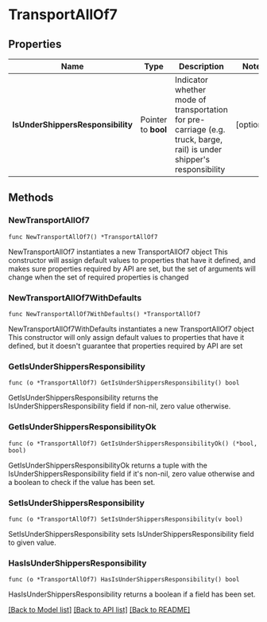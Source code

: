 # TransportAllOf7

## Properties

Name | Type | Description | Notes
------------ | ------------- | ------------- | -------------
**IsUnderShippersResponsibility** | Pointer to **bool** | Indicator whether mode of transportation for pre-carriage (e.g. truck, barge, rail) is under shipper&#39;s responsibility  | [optional] 

## Methods

### NewTransportAllOf7

`func NewTransportAllOf7() *TransportAllOf7`

NewTransportAllOf7 instantiates a new TransportAllOf7 object
This constructor will assign default values to properties that have it defined,
and makes sure properties required by API are set, but the set of arguments
will change when the set of required properties is changed

### NewTransportAllOf7WithDefaults

`func NewTransportAllOf7WithDefaults() *TransportAllOf7`

NewTransportAllOf7WithDefaults instantiates a new TransportAllOf7 object
This constructor will only assign default values to properties that have it defined,
but it doesn't guarantee that properties required by API are set

### GetIsUnderShippersResponsibility

`func (o *TransportAllOf7) GetIsUnderShippersResponsibility() bool`

GetIsUnderShippersResponsibility returns the IsUnderShippersResponsibility field if non-nil, zero value otherwise.

### GetIsUnderShippersResponsibilityOk

`func (o *TransportAllOf7) GetIsUnderShippersResponsibilityOk() (*bool, bool)`

GetIsUnderShippersResponsibilityOk returns a tuple with the IsUnderShippersResponsibility field if it's non-nil, zero value otherwise
and a boolean to check if the value has been set.

### SetIsUnderShippersResponsibility

`func (o *TransportAllOf7) SetIsUnderShippersResponsibility(v bool)`

SetIsUnderShippersResponsibility sets IsUnderShippersResponsibility field to given value.

### HasIsUnderShippersResponsibility

`func (o *TransportAllOf7) HasIsUnderShippersResponsibility() bool`

HasIsUnderShippersResponsibility returns a boolean if a field has been set.


[[Back to Model list]](../README.md#documentation-for-models) [[Back to API list]](../README.md#documentation-for-api-endpoints) [[Back to README]](../README.md)


